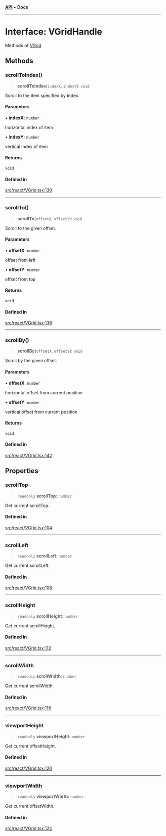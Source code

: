 [**API**](../../API.md) • **Docs**

***

# Interface: VGridHandle

Methods of [VGrid](../functions/experimental_VGrid.md).

## Methods

### scrollToIndex()

> **scrollToIndex**(`indexX`, `indexY`): `void`

Scroll to the item specified by index.

#### Parameters

• **indexX**: `number`

horizontal index of item

• **indexY**: `number`

vertical index of item

#### Returns

`void`

#### Defined in

[src/react/VGrid.tsx:130](https://github.com/inokawa/virtua/blob/cde6b757a74b1e8c69e920fc596425ef39738abf/src/react/VGrid.tsx#L130)

***

### scrollTo()

> **scrollTo**(`offsetX`, `offsetY`): `void`

Scroll to the given offset.

#### Parameters

• **offsetX**: `number`

offset from left

• **offsetY**: `number`

offset from top

#### Returns

`void`

#### Defined in

[src/react/VGrid.tsx:136](https://github.com/inokawa/virtua/blob/cde6b757a74b1e8c69e920fc596425ef39738abf/src/react/VGrid.tsx#L136)

***

### scrollBy()

> **scrollBy**(`offsetX`, `offsetY`): `void`

Scroll by the given offset.

#### Parameters

• **offsetX**: `number`

horizontal offset from current position

• **offsetY**: `number`

vertical offset from current position

#### Returns

`void`

#### Defined in

[src/react/VGrid.tsx:142](https://github.com/inokawa/virtua/blob/cde6b757a74b1e8c69e920fc596425ef39738abf/src/react/VGrid.tsx#L142)

## Properties

### scrollTop

> `readonly` **scrollTop**: `number`

Get current scrollTop.

#### Defined in

[src/react/VGrid.tsx:104](https://github.com/inokawa/virtua/blob/cde6b757a74b1e8c69e920fc596425ef39738abf/src/react/VGrid.tsx#L104)

***

### scrollLeft

> `readonly` **scrollLeft**: `number`

Get current scrollLeft.

#### Defined in

[src/react/VGrid.tsx:108](https://github.com/inokawa/virtua/blob/cde6b757a74b1e8c69e920fc596425ef39738abf/src/react/VGrid.tsx#L108)

***

### scrollHeight

> `readonly` **scrollHeight**: `number`

Get current scrollHeight.

#### Defined in

[src/react/VGrid.tsx:112](https://github.com/inokawa/virtua/blob/cde6b757a74b1e8c69e920fc596425ef39738abf/src/react/VGrid.tsx#L112)

***

### scrollWidth

> `readonly` **scrollWidth**: `number`

Get current scrollWidth.

#### Defined in

[src/react/VGrid.tsx:116](https://github.com/inokawa/virtua/blob/cde6b757a74b1e8c69e920fc596425ef39738abf/src/react/VGrid.tsx#L116)

***

### viewportHeight

> `readonly` **viewportHeight**: `number`

Get current offsetHeight.

#### Defined in

[src/react/VGrid.tsx:120](https://github.com/inokawa/virtua/blob/cde6b757a74b1e8c69e920fc596425ef39738abf/src/react/VGrid.tsx#L120)

***

### viewportWidth

> `readonly` **viewportWidth**: `number`

Get current offsetWidth.

#### Defined in

[src/react/VGrid.tsx:124](https://github.com/inokawa/virtua/blob/cde6b757a74b1e8c69e920fc596425ef39738abf/src/react/VGrid.tsx#L124)
